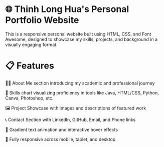 # 🌐 Thinh Long Hua's Personal Portfolio Website

This is a responsive personal website built using HTML, CSS, and Font Awesome, designed to showcase my skills, projects, and background in a visually engaging format.

# 📋 Features

🧑‍🎓 About Me section introducing my academic and professional journey

💼 Skills chart visualizing proficiency in tools like Java, HTML/CSS, Python, Canva, Photoshop, etc.

🖼️ Project Showcase with images and descriptions of featured work

📞 Contact Section with LinkedIn, GitHub, Email, and Phone links

🎨 Gradient text animation and interactive hover effects

📱 Fully responsive across mobile, tablet, and desktop

